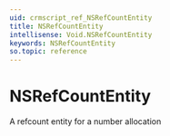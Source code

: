 ```yaml
---
uid: crmscript_ref_NSRefCountEntity
title: NSRefCountEntity
intellisense: Void.NSRefCountEntity
keywords: NSRefCountEntity
so.topic: reference
---
```


# NSRefCountEntity

A refcount entity for a number allocation
